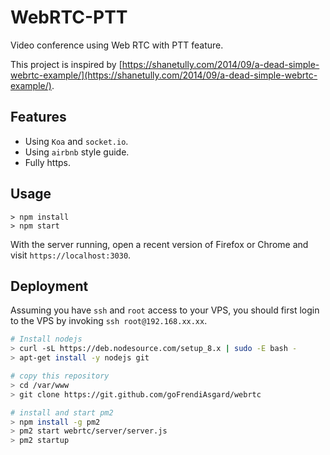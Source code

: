 # WebRTC-PTT

Video conference using Web RTC with PTT feature.

This project is inspired by [https://shanetully.com/2014/09/a-dead-simple-webrtc-example/](https://shanetully.com/2014/09/a-dead-simple-webrtc-example/).

## Features

* Using `Koa` and `socket.io`.
* Using `airbnb` style guide.
* Fully https.

## Usage

```
> npm install
> npm start
```

With the server running, open a recent version of Firefox or Chrome and visit `https://localhost:3030`.

## Deployment

Assuming you have `ssh` and `root` access to your VPS, you should first login to the VPS by invoking `ssh root@192.168.xx.xx`.

```bash
# Install nodejs
> curl -sL https://deb.nodesource.com/setup_8.x | sudo -E bash -
> apt-get install -y nodejs git

# copy this repository
> cd /var/www
> git clone https://git.github.com/goFrendiAsgard/webrtc

# install and start pm2
> npm install -g pm2
> pm2 start webrtc/server/server.js
> pm2 startup

```
